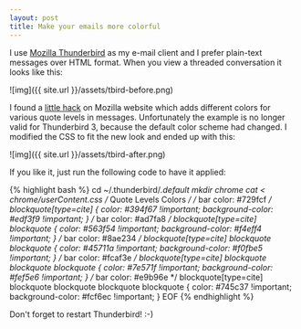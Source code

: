 ```yaml
---
layout: post
title: Make your emails more colorful
---
```


I use [Mozilla Thunderbird](http://mozillamessaging.com/thunderbird/) as my e-mail client and I prefer plain-text messages over HTML format. When you view a threaded conversation it looks like this:

![img]({{ site.url }}/assets/tbird-before.png)

I found a [little hack](http://www.mozilla.org/support/thunderbird/tips#app_quotelevels) on Mozilla website which adds different colors for various quote levels in messages. Unfortunately the example is no longer valid for Thunderbird 3, because the default color scheme had changed. I modified the CSS to fit the new look and ended up with this:

![img]({{ site.url }}/assets/tbird-after.png)

If you like it, just run the following code to have it applied:

{% highlight bash %}
cd ~/.thunderbird/*.default
mkdir chrome
cat <<EOF > chrome/userContent.css
/* Quote Levels Colors */
/* bar color: #729fcf */
blockquote[type=cite] {
    color: #394f67 !important;
    background-color: #edf3f9 !important;
}
/* bar color: #ad7fa8 */
blockquote[type=cite] blockquote {
    color: #563f54 !important;
    background-color: #f4eff4 !important;
}
/* bar color: #8ae234 */
blockquote[type=cite] blockquote blockquote {
    color: #45711a !important;
    background-color: #f0fbe5 !important;
}
/* bar color: #fcaf3e */
blockquote[type=cite] blockquote blockquote blockquote {
    color: #7e571f !important;
    background-color: #fef5e6 !important;
}
/* bar color: #e9b96e */
blockquote[type=cite] blockquote blockquote blockquote blockquote {
    color: #745c37 !important;
    background-color: #fcf6ec !important;
}
EOF
{% endhighlight %}

Don't forget to restart Thunderbird! :-)
